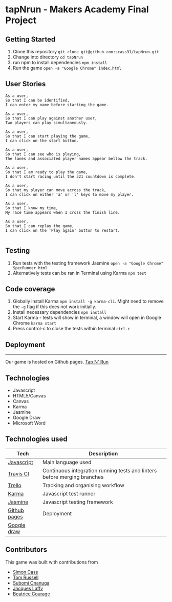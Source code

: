# tapNrun - Makers Academy Final Project


## Getting Started

1. Clone this repository `git clone git@github.com:scass91/tapNrun.git`
2. Change into directory `cd tapNrun`
3. run npm to install dependencies `npm install`
4. Run the game `open -a "Google Chrome" index.html`

## User Stories

```
As a user,
So that I can be identified,
I can enter my name before starting the game.

As a user,
So that I can play against another user,
Two players can play simultaneously.

As a user,
So that I can start playing the game,
I can click on the start button.

As a user,
So that I can see who is playing,
The lanes and associated player names appear bellow the track.

As a user,
So that I am ready to play the game,
I don't start racing until the 321 countdown is complete.

As a user,
So that my player can move across the track,
I can click on either 'a' or 'l' keys to move my player.

As a user,
So that I know my time,
My race time appears when I cross the finish line.

As a user,
So that I can replay the game,
I can click on the 'Play again' button to restart.


```

## Testing

1. Run tests with the testing framework Jasmine `open -a "Google Chrome" SpecRunner.html`
2. Alternatively tests can be ran in Terminal using Karma `npm test`

## Code coverage

1. Globally install Karma `npm install -g karma-cli`. Might need to remove the `-g` flag if this does not work initially.
2. Install necessary dependencies `npm install`
3. Start Karma - tests will show in terminal, a window will open in Google Chrome `karma start`
4. Press control-c to close the tests within terminal `ctrl-c`

## Deployment
---
Our game is hosted on Github pages. [Tap N' Run](https://scass91.github.io/tapNrun)

## Technologies

* Javascript
* HTML5/Canvas
* Canvas
* Karma
* Jasmine
* Google Draw
* Microsoft Word
## Technologies used

Tech | Description
------------- | -------------
[Javascript](https://www.javascript.com/) | Main language used
[Travis CI](https://travis-ci.org/) | Continuous integration running tests and linters before merging branches
[Trello](https://trello.com/) | Tracking and organising workflow
[Karma](https://karma-runner.github.io/latest/index.html) | Javascript test runner
[Jasmine](https://jasmine.github.io) | Javascript testing framework
[Github pages](https://pages.github.com/) | Deployment
[Google draw](https://quickdraw.withgoogle.com/) | 


## Contributors

This game was built with contributions from
* [Simon Cass](https://github.com/scass91)
* [Tom Russell](https://github.com/tomlovesgithub)
* [Subomi Onanuga](https://github.com/subomionanuga)
* [Jacques Laffy](https://github.com/jlaffbabs)
* [Beatrice Courage](https://github.com/beacourage)
